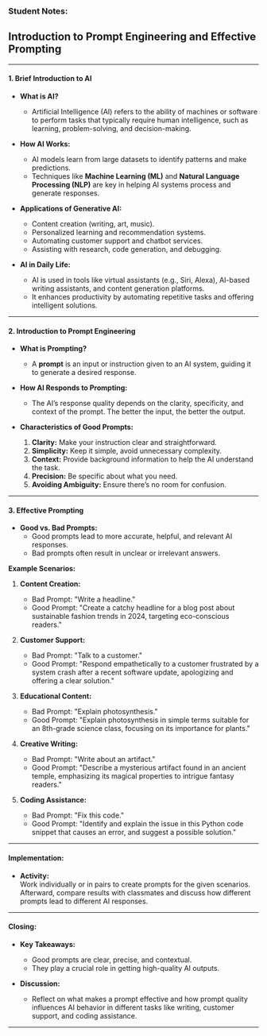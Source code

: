 ### Student Notes:

## Introduction to Prompt Engineering and Effective Prompting

---

#### **1. Brief Introduction to AI**

- **What is AI?**

  - Artificial Intelligence (AI) refers to the ability of machines or software to perform tasks that typically require human intelligence, such as learning, problem-solving, and decision-making.

- **How AI Works:**

  - AI models learn from large datasets to identify patterns and make predictions.
  - Techniques like **Machine Learning (ML)** and **Natural Language Processing (NLP)** are key in helping AI systems process and generate responses.

- **Applications of Generative AI:**

  - Content creation (writing, art, music).
  - Personalized learning and recommendation systems.
  - Automating customer support and chatbot services.
  - Assisting with research, code generation, and debugging.

- **AI in Daily Life:**
  - AI is used in tools like virtual assistants (e.g., Siri, Alexa), AI-based writing assistants, and content generation platforms.
  - It enhances productivity by automating repetitive tasks and offering intelligent solutions.

---

#### **2. Introduction to Prompt Engineering**

- **What is Prompting?**

  - A **prompt** is an input or instruction given to an AI system, guiding it to generate a desired response.

- **How AI Responds to Prompting:**

  - The AI’s response quality depends on the clarity, specificity, and context of the prompt. The better the input, the better the output.

- **Characteristics of Good Prompts:**
  1. **Clarity:** Make your instruction clear and straightforward.
  2. **Simplicity:** Keep it simple, avoid unnecessary complexity.
  3. **Context:** Provide background information to help the AI understand the task.
  4. **Precision:** Be specific about what you need.
  5. **Avoiding Ambiguity:** Ensure there’s no room for confusion.

---

#### **3. Effective Prompting**

- **Good vs. Bad Prompts:**
  - Good prompts lead to more accurate, helpful, and relevant AI responses.
  - Bad prompts often result in unclear or irrelevant answers.

**Example Scenarios:**

1. **Content Creation:**

   - Bad Prompt: "Write a headline."
   - Good Prompt: "Create a catchy headline for a blog post about sustainable fashion trends in 2024, targeting eco-conscious readers."

2. **Customer Support:**

   - Bad Prompt: "Talk to a customer."
   - Good Prompt: "Respond empathetically to a customer frustrated by a system crash after a recent software update, apologizing and offering a clear solution."

3. **Educational Content:**

   - Bad Prompt: "Explain photosynthesis."
   - Good Prompt: "Explain photosynthesis in simple terms suitable for an 8th-grade science class, focusing on its importance for plants."

4. **Creative Writing:**

   - Bad Prompt: "Write about an artifact."
   - Good Prompt: "Describe a mysterious artifact found in an ancient temple, emphasizing its magical properties to intrigue fantasy readers."

5. **Coding Assistance:**
   - Bad Prompt: "Fix this code."
   - Good Prompt: "Identify and explain the issue in this Python code snippet that causes an error, and suggest a possible solution."

---

#### **Implementation:**

- **Activity:**  
  Work individually or in pairs to create prompts for the given scenarios. Afterward, compare results with classmates and discuss how different prompts lead to different AI responses.

---

#### **Closing:**

- **Key Takeaways:**

  - Good prompts are clear, precise, and contextual.
  - They play a crucial role in getting high-quality AI outputs.

- **Discussion:**
  - Reflect on what makes a prompt effective and how prompt quality influences AI behavior in different tasks like writing, customer support, and coding assistance.

---
